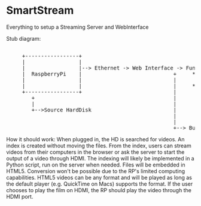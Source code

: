 SmartStream
===========

Everything to setup a Streaming Server and WebInterface



Stub diagram: 




<pre>                               
     +-----------------+            
     |                 |            
     |                 |--&gt; Ethernet -&gt; Web Interface -&gt; Functions available:
     |  RaspberryPi    |                             +     * Stream a movie in the browser(Choose
     |                 |                             |       from index)
     |                 |                             |     * Output the movie through HDMI
     +-----------------+                             |
        +                                            |
        |                                            |
        +--&gt;Source HardDisk                          |
                                                     |
                                                     |
                                                     +--&gt; Button to force the creation of an index
</pre>


How it should work:
When plugged in, the HD is searched for videos. An index is created without moving the files. From the index, users can stream videos from their computers in the browser or ask the server to start the output of a video through HDMI.
The indexing will likely be implemented in a Python script, run on the server when needed. Files will be embedded in HTML5. Conversion won't be possible due to the RP's limited computing capabilities. HTML5 videos can be any format and will be played as long as the default player (e.g. QuickTime on Macs) supports the format. If the user chooses to play the film on HDMI, the RP should play the video through the HDMI port. 
